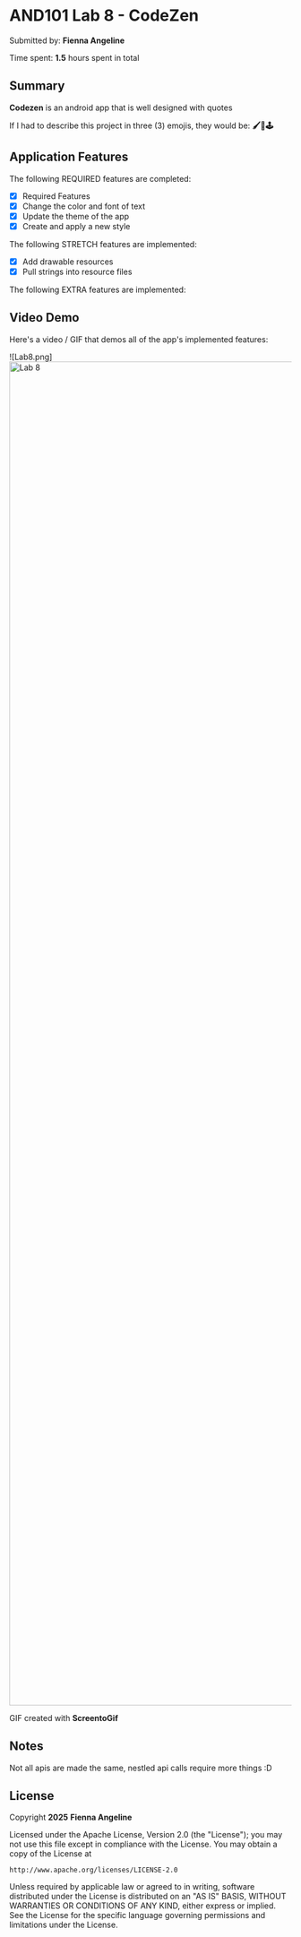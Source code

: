 <!-- (This is a comment) INSTRUCTIONS: Go through this page and fill out any **bolded** entries with their correct values.-->

# AND101 Lab 8 - CodeZen

Submitted by: **Fienna Angeline**

Time spent: **1.5** hours spent in total

## Summary

**Codezen** is an android app that is well designed with quotes

If I had to describe this project in three (3) emojis, they would be: **🖌️💢🕹️**

## Application Features

<!-- (This is a comment) Please be sure to change the [ ] to [x] for any features you completed.  If a feature is not checked [x], you might miss the points for that item! -->

The following REQUIRED features are completed:

- [x] Required Features
- [x] Change the color and font of text
- [x] Update the theme of the app
- [x] Create and apply a new style

The following STRETCH features are implemented:

- [x] Add drawable resources
- [x] Pull strings into resource files

The following EXTRA features are implemented:

## Video Demo

Here's a video / GIF that demos all of the app's implemented features:

![Lab8.png]<img width="1080" height="2400" alt="Lab 8" src="https://github.com/user-attachments/assets/09fd8efe-28c1-4f63-a0cc-19a512133ad0" />


GIF created with **ScreentoGif**

<!-- Recommended tools:
- [Kap](https://getkap.co/) for macOS
- [ScreenToGif](https://www.screentogif.com/) for Windows
- [peek](https://github.com/phw/peek) for Linux. -->

## Notes

Not all apis are made the same, nestled api calls require more things :D

## License

Copyright **2025** **Fienna Angeline**

Licensed under the Apache License, Version 2.0 (the "License");
you may not use this file except in compliance with the License.
You may obtain a copy of the License at

    http://www.apache.org/licenses/LICENSE-2.0

Unless required by applicable law or agreed to in writing, software
distributed under the License is distributed on an "AS IS" BASIS,
WITHOUT WARRANTIES OR CONDITIONS OF ANY KIND, either express or implied.
See the License for the specific language governing permissions and
limitations under the License.
